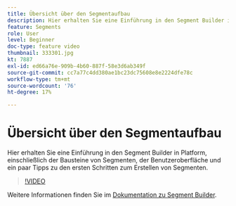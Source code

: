 ```yaml
---
title: Übersicht über den Segmentaufbau
description: Hier erhalten Sie eine Einführung in den Segment Builder in Platform, einschließlich der Bausteine von Segmenten, der Benutzeroberfläche und ein paar Tipps zu den ersten Schritten zum Erstellen von Segmenten.
feature: Segments
role: User
level: Beginner
doc-type: feature video
thumbnail: 333301.jpg
kt: 7887
exl-id: ed66a76e-909b-4b60-887f-58e3d6ab349f
source-git-commit: cc7a77c4dd380ae1bc23dc75608e8e2224dfe78c
workflow-type: tm+mt
source-wordcount: '76'
ht-degree: 17%

---
```


# Übersicht über den Segmentaufbau

Hier erhalten Sie eine Einführung in den Segment Builder in Platform, einschließlich der Bausteine von Segmenten, der Benutzeroberfläche und ein paar Tipps zu den ersten Schritten zum Erstellen von Segmenten.

>[!VIDEO](https://video.tv.adobe.com/v/333301/?quality=12&learn=on)

Weitere Informationen finden Sie im [Dokumentation zu Segment Builder](https://experienceleague.adobe.com/docs/experience-platform/segmentation/ui/segment-builder.html?lang=de).
